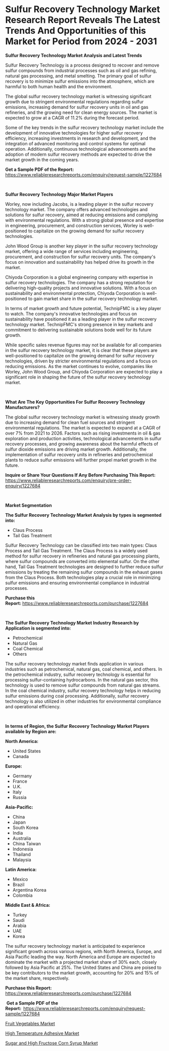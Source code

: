 <p><h1>Sulfur Recovery Technology Market Research Report Reveals The Latest Trends And Opportunities of this Market for Period from 2024 - 2031</h1></p><p><strong>Sulfur Recovery Technology Market Analysis and Latest Trends</strong></p>
<p><p>Sulfur Recovery Technology is a process designed to recover and remove sulfur compounds from industrial processes such as oil and gas refining, natural gas processing, and metal smelting. The primary goal of sulfur recovery is to minimize sulfur emissions into the atmosphere, which are harmful to both human health and the environment.</p><p>The global sulfur recovery technology market is witnessing significant growth due to stringent environmental regulations regarding sulfur emissions, increasing demand for sulfur recovery units in oil and gas refineries, and the growing need for clean energy sources. The market is expected to grow at a CAGR of 11.2% during the forecast period.</p><p>Some of the key trends in the sulfur recovery technology market include the development of innovative technologies for higher sulfur recovery efficiency, increasing investments in research and development, and the integration of advanced monitoring and control systems for optimal operation. Additionally, continuous technological advancements and the adoption of modern sulfur recovery methods are expected to drive the market growth in the coming years.</p></p>
<p><strong>Get a Sample PDF of the Report:&nbsp;</strong> <a href="https://www.reliableresearchreports.com/enquiry/request-sample/1227684">https://www.reliableresearchreports.com/enquiry/request-sample/1227684</a></p>
<p>&nbsp;</p>
<p><strong>Sulfur Recovery Technology Major Market Players</strong></p>
<p><p>Worley, now including Jacobs, is a leading player in the sulfur recovery technology market. The company offers advanced technologies and solutions for sulfur recovery, aimed at reducing emissions and complying with environmental regulations. With a strong global presence and expertise in engineering, procurement, and construction services, Worley is well-positioned to capitalize on the growing demand for sulfur recovery technologies.</p><p>John Wood Group is another key player in the sulfur recovery technology market, offering a wide range of services including engineering, procurement, and construction for sulfur recovery units. The company's focus on innovation and sustainability has helped drive its growth in the market.</p><p>Chiyoda Corporation is a global engineering company with expertise in sulfur recovery technologies. The company has a strong reputation for delivering high-quality projects and innovative solutions. With a focus on sustainability and environmental protection, Chiyoda Corporation is well-positioned to gain market share in the sulfur recovery technology market.</p><p>In terms of market growth and future potential, TechnipFMC is a key player to watch. The company's innovative technologies and focus on sustainability have positioned it as a leading player in the sulfur recovery technology market. TechnipFMC's strong presence in key markets and commitment to delivering sustainable solutions bode well for its future growth.</p><p>While specific sales revenue figures may not be available for all companies in the sulfur recovery technology market, it is clear that these players are well-positioned to capitalize on the growing demand for sulfur recovery technologies, driven by stricter environmental regulations and a focus on reducing emissions. As the market continues to evolve, companies like Worley, John Wood Group, and Chiyoda Corporation are expected to play a significant role in shaping the future of the sulfur recovery technology market.</p></p>
<p>&nbsp;</p>
<p><strong>What Are The Key Opportunities For Sulfur Recovery Technology Manufacturers?</strong></p>
<p><p>The global sulfur recovery technology market is witnessing steady growth due to increasing demand for clean fuel sources and stringent environmental regulations. The market is expected to expand at a CAGR of over 7% from 2021 to 2026. Factors such as rising investments in oil & gas exploration and production activities, technological advancements in sulfur recovery processes, and growing awareness about the harmful effects of sulfur dioxide emissions are driving market growth. Additionally, the implementation of sulfur recovery units in refineries and petrochemical plants to reduce sulfur emissions will further propel market growth in the future.</p></p>
<p><strong>Inquire or Share Your Questions If Any Before Purchasing This Report:</strong> <a href="https://www.reliableresearchreports.com/enquiry/pre-order-enquiry/1227684">https://www.reliableresearchreports.com/enquiry/pre-order-enquiry/1227684</a></p>
<p>&nbsp;</p>
<p><strong>Market Segmentation</strong></p>
<p><strong>The Sulfur Recovery Technology Market Analysis by types is segmented into:</strong></p>
<p><ul><li>Claus Process</li><li>Tail Gas Treatment</li></ul></p>
<p><p>Sulfur Recovery Technology can be classified into two main types: Claus Process and Tail Gas Treatment. The Claus Process is a widely used method for sulfur recovery in refineries and natural gas processing plants, where sulfur compounds are converted into elemental sulfur. On the other hand, Tail Gas Treatment technologies are designed to further reduce sulfur emissions by treating the remaining sulfur compounds in the exhaust gases from the Claus Process. Both technologies play a crucial role in minimizing sulfur emissions and ensuring environmental compliance in industrial processes.</p></p>
<p><strong>Purchase this Report:&nbsp;</strong><a href="https://www.reliableresearchreports.com/purchase/1227684">https://www.reliableresearchreports.com/purchase/1227684</a></p>
<p>&nbsp;</p>
<p><strong>The Sulfur Recovery Technology Market Industry Research by Application is segmented into:</strong></p>
<p><ul><li>Petrochemical</li><li>Natural Gas</li><li>Coal Chemical</li><li>Others</li></ul></p>
<p><p>The sulfur recovery technology market finds application in various industries such as petrochemical, natural gas, coal chemical, and others. In the petrochemical industry, sulfur recovery technology is essential for processing sulfur-containing hydrocarbons. In the natural gas sector, this technology is used to remove sulfur compounds from natural gas streams. In the coal chemical industry, sulfur recovery technology helps in reducing sulfur emissions during coal processing. Additionally, sulfur recovery technology is also utilized in other industries for environmental compliance and operational efficiency.</p></p>
<p>&nbsp;</p>
<p><strong>In terms of Region, the Sulfur Recovery Technology Market Players available by Region are:</strong></p>
<p>
    <p> <strong> North America: </strong>
        <ul>
            <li>United States</li>
            <li>Canada</li>
        </ul>
        </p> 
    <p> <strong> Europe: </strong>
        <ul>
            <li>Germany</li>
            <li>France</li>
            <li>U.K.</li>
            <li>Italy</li>
            <li>Russia</li>
        </ul>
        </p> 
    <p> <strong> Asia-Pacific: </strong>
        <ul>
            <li>China</li>
            <li>Japan</li>
            <li>South Korea</li>
            <li>India</li>
            <li>Australia</li>
            <li>China Taiwan</li>
            <li>Indonesia</li>
            <li>Thailand</li>
            <li>Malaysia</li>
        </ul>
        </p> 
    <p> <strong> Latin America: </strong>
        <ul>
            <li>Mexico</li>
            <li>Brazil</li>
            <li>Argentina Korea</li>
            <li>Colombia</li>
        </ul>
        </p> 
    <p> <strong> Middle East & Africa: </strong>
        <ul>
            <li>Turkey</li>
            <li>Saudi</li>
            <li>Arabia</li>
            <li>UAE</li>
            <li>Korea</li>
        </ul>
    </p>
    </p>
<p><p>The sulfur recovery technology market is anticipated to experience significant growth across various regions, with North America, Europe, and Asia Pacific leading the way. North America and Europe are expected to dominate the market with a projected market share of 30% each, closely followed by Asia Pacific at 25%. The United States and China are poised to be key contributors to the market growth, accounting for 20% and 15% of the market share, respectively.</p></p>
<p><strong>Purchase this Report: </strong><a href="https://www.reliableresearchreports.com/purchase/1227684">https://www.reliableresearchreports.com/purchase/1227684</a></p>
<p>&nbsp;<strong>Get a Sample PDF of the Report:&nbsp;&nbsp;</strong><a href="https://www.reliableresearchreports.com/enquiry/request-sample/1227684">https://www.reliableresearchreports.com/enquiry/request-sample/1227684</a></p>
<p><strong></strong></p>
<p><p><a href="https://view.publitas.com/reportprime-1/fruit-vegetables-market-size-furnishes-valuable-information-encompassing-market-share-market-trends-and-projections-spanning-from-2023-to-2030/">Fruit Vegetables Market</a></p><p><a href="https://github.com/moyahfrancoestellec51j635wcx/Market-Research-Report-List-1/blob/main/high-temperature-adhesive-market.md">High Temperature Adhesive Market</a></p><p><a href="https://view.publitas.com/reportprime-1/sugar-and-high-fructose-corn-syrup-market-research-report-unlocks-analysis-on-the-market-financial-status-market-size-and-market-revenue-upto-2031/">Sugar and High Fructose Corn Syrup Market</a></p></p>